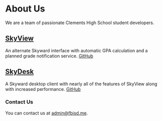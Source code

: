 # About Us
We are a team of passionate Clements High School student developers.

## [SkyView](https://skyview.fbisd.me)
An alternate Skyward interface with automatic GPA calculation and a planned grade notification service.
[GitHub](https://github.com/FBISDme/SkyView)

## [SkyDesk](https://skydesk.fbisd.me)
A Skyward desktop client with nearly all of the features of SkyView along with increased performance.
[GitHub](https://github.com/FBISDme/SkyView)

### Contact Us
You can contact us at admin@fbisd.me.
